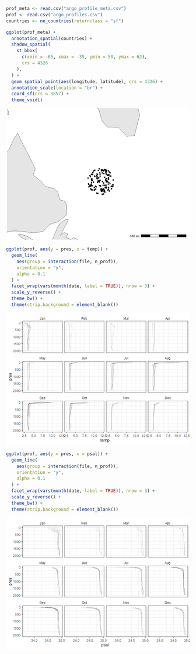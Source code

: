
``` r
prof_meta <- read.csv("argo_profile_meta.csv")
prof <- read.csv("argo_profiles.csv")
countries <- ne_countries(returnclass = "sf")
```

``` r
ggplot(prof_meta) +
  annotation_spatial(countries) +
  shadow_spatial(
    st_bbox(
      c(xmin = -65, xmax = -35, ymin = 50, ymax = 62),
      crs = 4326
    ),
  ) +
  geom_spatial_point(aes(longitude, latitude), crs = 4326) +
  annotation_scale(location = "br") +
  coord_sf(crs = 3857) +
  theme_void()
```

![](README_files/figure-gfm/argo-prof-map-1.png)<!-- -->

``` r
ggplot(prof, aes(y = pres, x = temp)) +
  geom_line(
    aes(group = interaction(file, n_prof)),
    orientation = "y",
    alpha = 0.1
  ) +
  facet_wrap(vars(month(date, label = TRUE)), nrow = 3) +
  scale_y_reverse() +
  theme_bw() +
  theme(strip.background = element_blank())
```

![](README_files/figure-gfm/argo-temp-1.png)<!-- -->

``` r
ggplot(prof, aes(y = pres, x = psal)) +
  geom_line(
    aes(group = interaction(file, n_prof)),
    orientation = "y",
    alpha = 0.1
  ) +
  facet_wrap(vars(month(date, label = TRUE)), nrow = 3) +
  scale_y_reverse() +
  theme_bw() +
  theme(strip.background = element_blank())
```

![](README_files/figure-gfm/argo-psal-1.png)<!-- -->

